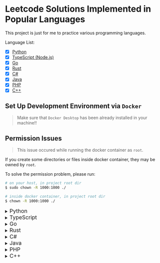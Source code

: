 # Leetcode Solutions Implemented in Popular Languages

This project is just for me to practice various programming languages.

Language List:

- [x] [Python](#python)
- [x] [TypeScript (Node.js)](#typescript)
- [x] [Go](#go)
- [x] [Rust](#rust)
- [x] [C#](#c#)
- [x] [Java](#java)
- [x] [PHP](#php)
- [x] [C++](#c++)

## Set Up Development Environment via `Docker`

> Make sure that `Docker Desktop` has been already installed in your machine!!

## Permission Issues

> This issue occured while running the docker container as `root`.

If you create some directories or files inside docker container, they may be owned by `root`.

To solve the permission problem, please run:

```bash
# on your host, in project root dir
$ sudo chown -R 1000:1000 ./

# inside docker container, in project root dir
$ chown -R 1000:1000 ./
```

<details>
  <summary>
    <span id="python" style="font-size: 1.25em">Python</span>
  </summary>

Build the docker image for Python:

```bash
$ cd Docker
$ sudo docker build -f python.dockerfile -t leetcode/python:latest ./
```

Run and get into the Python container:

```bash
$ sudo docker run \
    --rm \ # remove the container after exit it
    -it \ # get into the container
    -w "/opt/leetcode" \ # set working dir
    -v "<python-dir>:/opt/leetcode" \ # mount host dir/files to container inside
    leetcode/python:latest \ # Python image
    /bin/bash # run the command after get into the container
```

Run the tests:

```bash
$ cd ./tests
$ python -m unittest -v
````

> You can have a Python src like this:

```python
# `./src/sum.py`

class Sum:
    def do(self, a: int, b: int) -> int:
        return a + b
```

> And you can have a Python test like this:

```python
# `./tests/test_sum.py`

# ---- To make source files can be found by Python ---- #
import os
import sys

test_file_dir = os.path.dirname(__file__)
src_file_dir = os.path.dirname(test_file_dir) + "/src"

sys.path.append(src_file_dir)

# ---- Tests ---- #
import unittest
from sum import Sum

class SumTest(unittest.TestCase):
    _sum = Sum()

    def process_test_case(self, _input1: int, _input2: int, expected: int):
        actual = self._sum.do(_input1, _input2)
        self.assertEqual(actual, expected)

    def test_sum_of_two_given_numbers(self):
        _input1 = 1
        _input2 = 4
        expected = 5

        self.process_test_case(_input1, _input2, expected)
```

> Finally, the project structure should be like this:

```bash
-- ./
---- src/
------ sum.py
---- tests/
------ test_sum.py
```

> Install python modules globally:

```bash
$ pip install [module1, module2 ...]
```

> Run source code:

```bash
$ python <python-src>
```
</details>

<details>
  <summary>
    <span id="typescript" style="font-size: 1.25em">TypeScript</span>
  </summary>

Build the docker image for Node.js:

```bash
$ cd Docker
$ sudo docker build -f nodejs.dockerfile -t leetcode/nodejs:latest ./
```

Run and get into the Node.js container:

```bash
$ sudo docker run \
    --rm \ # remove the container after exit it
    -it \ # get into the container
    -w "/opt/leetcode" # set working dir
    -v "<nodejs-dir>:/opt/leetcode" # mount host dir/files to container inside
    leetcode/nodejs:latest \ # Node.js image
    /bin/bash # run the command after get into the container
```

Compile source code:

```bash
$ cd ./src
$ tsc <ts-src>
```

Run the tests:

```bash
$ cd ./tests
$ jest --coverage
```

> Init the project via `Npm` in `./`:

```bash
$ npm init -y
```

> You can have a TypeScript src like this:

```typescript
// `./src/sum.ts`

class Sum {
    public do(a: number, b: number): number {
        return a + b;
    }
}

export { Sum };
```

> And you can have a JavaScript test like this:

```javascript
// `./tests/sum.test.js`

const { Sum } = require('../src/sum');
const sum = new Sum();

const processTestCase = (input1, input2, expected) => {
    const actual = sum.do(input1, input2);
    expect(actual).toBe(expected);
}

test("Test: sum of two given numbers", () => {
    const input1 = 1;
    const input2 = 4;
    const expected = 5;

    processTestCase(input1, input2, expected);
})
```

> Create a `jest.config.js` for `Jest`:

```javascript
// ./tests/jest.config.js

const config = {
  verbose: true,
};

module.exports = config;
```

> Finally, the project structure should be like this:

```bash
-- ./
---- src/
------ sum.ts
------ sum.js # <----- compiled js file (.ts -> .js)
---- tests/
------ sum.test.js
------ jest.config.js
---- package.json
```

> Install the project dependencies listed in `./package.json`:

```bash
$ npm install
```

> Install project dependencies:

```bash
$ npm install [package1, package2 ...]
```

> Install project dev-dependencies:

```bash
$ npm install --save-dev [package1, package2 ...]
```

> Remove project dependencies:

```bash
$ npm uninstall [package1, package2 ...]
```

> Run `Npm` scripts defined in `package.json`:

```bash
$ npm run <custom-script>
```

> Run compiled `.js` file (`.ts` -> `.js`):

```bash
$ node <compiled-js-file>
```
</details>

<details>
  <summary>
    <span id="go" style="font-size: 1.25em">Go</span>
  </summary>

Build the docker image for Go:

```bash
$ cd Docker
$ sudo docker build -f golang.dockerfile -t leetcode/golang:latest ./
```

Run and get into the Go container:

```bash
$ sudo docker run \
    --rm \ # remove the container after exit it
    -it \ # get into the container
    -w "/opt/leetcode" \ # set working dir
    -v "<golang-dir>:/opt/leetcode" \ # mount host dir/files to container inside
    leetcode/golang:latest \ # Go image
    /bin/bash # run the command after get into the container
```

Run the tests:

```bash
$ cd ./tests
$ go test -v
```

> Init the project in `./` via `go-mod`:

```bash
$ go mod init <project-name>
```

> You can have a Go src like this:

```golang
// `./src/sum.go`

package solution

// first letter must be `capital` to make it `public` (be available for other go files)
func Sum(a int, b int) int {
    return a + b
}
```

> And you can have a Go test like this:

```golang
// `./tests/sum_test.go`

package tests

import (
    "testing"
    "github.com/stretchr/testify/assert"
    "<project-name>/src" // <----- follow the project structure
)

func processTestCase(t *testing.T, input1 int, input2 int, expected int) {
    actual := solution.Sum(input1, input2)
    assert.Equal(t, expected, actual)
}

// first letter must be `capital` to make it can be found by `go-test`
func Test_sum_of_two_given_numbers(t *testing.T) {
    input1 := 1
    input2 := 4
    expected := 5

    processTestCase(t, input1, input2, expected)
}
```

> Get missing and remove unused modules:

```bash
$ go mod tidy
```

> Finally, the project structure should be like this:

```bash
-- ./
---- src/
------ sum.go
---- tests/
------ sum_test.go
---- go.mod
---- go.sum
```

> Run source code:

```bash
$ go run <go-src>
```
</details>

<details>
  <summary>
    <span id="rust" style="font-size: 1.25em">Rust</span>
  </summary>

Build the docker image for Rust:

```bash
$ cd Docker
$ sudo docker build -f rust.dockerfile -t leetcode/rust:latest ./
```

Run and get into the Rust container:

```bash
$ sudo docker run \
    --rm \ # remove the container after exit it
    -it \ # get into the container
    -w "/opt/leetcode" \ # set working dir
    -v "<rust-dir>:/opt/leetcode" \ # mount host dir/files to container inside
    leetcode/rust:latest \ # Rust image
    /bin/bash # run the command after get into the container
```

Run the tests:

```bash
$ cargo test
```

> Init the project via `Cargo` in `./`:

```bash
$ cargo init
```

> Create a new Rust project via `Cargo`:

```bash
$ cargo new <project-name>
```

> Remove default Git files:

```bash
$ rm -r .git/
$ rm -f .gitignore
```

> After init, your `./Cargo.toml` may look like this:

```toml
[package]
name = "<project-name>"
version = "0.1.0"
edition = "2021"

# See more keys and their definitions at https://doc.rust-lang.org/cargo/reference/manifest.html

[dependencies]

```

> You can have a Rust src like this:

```rust
// `./src/lib.rs` # <----- not `./src/main.rs`!!

pub struct Sum { }

impl Sum {
    pub fn new() -> Sum {
        return Sum { };
    }

    pub fn _do(&self ,a: &i32, b: &i32) -> i32 {
        return a + b;
    }
}
```

> And you can have a Rust test like this:

```rust
// `./tests/sum_test.rs`

use <project-name>::Sum;

fn process_test_case(input1: &i32, input2: &i32, expected: &i32) {
    let sum: Sum = Sum::new();
    let actual: i32 = sum._do(input1, input2);
    assert_eq!(&actual, expected);
}

#[test]
fn sum_of_two_given_numbers() {
    let input1: i32 = 1;
    let input2: i32 = 4;
    let expected: i32 = 5;

    process_test_case(&input1, &input2, &expected);
}
```

> Finally, the project structure should be look like this:

```bash
-- ./
---- src/
------ main.rs
------ lib.rs
---- tests/
------ sum_test.rs
---- Cargo.toml
---- Cargo.lock
```

> Compile the Rust source code:

```bash
$ rustc <rust-src>
```

> Run the Rust binary executable:

```bash
$ ./<rust-binary>
```
</details>

<details>
  <summary>
    <span id="c#" style="font-size: 1.25em">C#</span>
  </summary>

Build the docker image for C#:

```bash
$ cd Docker
$ sudo docker build -f csharp.dockerfile -t leetcode/csharp:latest ./
```

Run and get into the C# container:

```bash
$ sudo docker run \
    --rm \ # remove the container after exit it
    -it \ # get into the container
    -w "/opt/leetcode" \ # set working dir
    -v "<csharp-dir>:/opt/leetcode" \ # mount host dir/files to container inside
    leetcode/csharp:latest \ # C# image
    /bin/bash # run the command after get into the container
```

Run the tests:

```bash
$ dotnet test
```

> Init a `solution` for the whole project in `./`:

```bash
$ dotnet new sln
```

> Init a `console` project in `./src`:

```bash
$ dotnet new console -o src/
```

> Remove the default entry program:

```bash
$ rm -f ./src/Program.cs
```

> Init a `mstest` project in `./tests`:

```bash
$ dotnet new mstest -o tests/
```

> Remove the default test:

```bash
$ rm -f ./tests/UnitTest1.cs
```

> You can have a C# src like this:

```csharp
// `./src/Sum.cs` # <----- first letter is `capital`

namespace Leetcode
{
    public class Sum
    {
        static void Main(string[] args)
        {
        }

        public int Do(int a, int b)
        {
            return a + b;
        }
    }
}
```

> And you can have a C# test like this:

```csharp
// `./tests/SumTest.cs` # <----- first letter is `capital`

using Microsoft.VisualStudio.TestTools.UnitTesting;
using Leetcode;

namespace LeetcodeTest
{
    [TestClass]
    public class SumTest
    {
        Sum sum = new Sum();

        private void ProcessTestCase(int input1, int input2, int expected)
        {
            int actual = sum.Do(input1, input2);
            Assert.AreEqual(expected, actual);
        }

        [TestMethod]
        public void have_longest_common_prefix()
        {
            int input1 = 1;
            int input2 = 4;
            int expected = 5;

            ProcessTestCase(input1, input2, expected);
        }
    }
}
```

> Finally, the project structure will be look like this:

```bash
-- ./
---- <project-name>.sln
---- src/
------ Sum.cs
------ src.csproj
---- tests/
------ SumTest.cs
------ tests.csproj
```

> Add `console` project & `mstest` project into `solution`:

```bash
$ dotnet sln add ./src/src.csproj ./tests/tests.csproj
```

> In `tests.csproj`, we add a reference project `src.csproj` into it, to make source code can be invoked in tests:

```bash
$ dotnet add ./tests/tests.csproj reference ./src/src.csproj
```

> Run the C# code:

```bash
$ dotnet run

# or use `--project` flag to specify project path
$ dotnet run --project=<project-path>
```
</details>

<details>
  <summary>
    <span id="java" style="font-size: 1.25em">Java</span>
  </summary>

Build the docker image for Java:

```bash
$ cd Docker
$ sudo docker build -f java.dockerfile -t leetcode/java:latest ./
```

Run and get into the Java container:

```bash
$ sudo docker run \
    --rm \ # remove the container after exit it
    -it \ # get into the container
    -w "/opt/leetcode" \ # set working dir
    -v "<java-dir>:/opt/leetcode" \ # mount host dir/files to container inside
    leetcode/java:latest \ # Java image
    /bin/bash # run the command after get into the container
```

Run the tests:

```bash
$ mvn test
```

> Init the project via `Maven` in `./<project-name>`:

```bash
$ mvn archetype:generate \
    -DgroupId=<com.company.app> \ # it will be project structure
    -DartifactId=<project-name> \
    -DarchetypeArtifactId=maven-archetype-quickstart \ # Maven template
    -DarchetypeVersion=1.4 \ Maven template version
    -DinteractiveMode=false
```

> You can have a Java src like this:

```java
// `./<project-name>/src/main/java/<com>/<company>/<app>/App.java`

package <com.company.app>;

public class App
{
    public static void main( String[] args )
    {
    }
}

class Sum
{
    public int _do(int a, int b) {
        return a + b;
    }
}
```

> And you can have a Java test like this:

```java
// `./<project-name>/src/test/java/<com>/<company>/<app>/AppTest.java`

package <com.company.app>; // this package include class: Sum

import static org.junit.Assert.assertEquals;
import org.junit.Test;

public class AppTest
{
    Sum sum = new Sum();

    private void process_test_case(int input1, int input2, int expected) {
        int actual = sum._do(input1, input2);
        assertEquals(expected, actual);
    }

    @Test
    public void sum_of_two_given_numbers() {
        int input1 = 1;
        int input2 = 4;
        int expected = 5;

        process_test_case(input1, input2, expected);
    }
}
```

> Finally, the project structure should be like this:

```bash
-- ./<project-name>
---- src/
------ main/
-------- java/
---------- <com>/
------------ <company>/
-------------- <app>/
---------------- App.java
------ test/
-------- java/
---------- <com>/
------------ <company>/
-------------- <app>/
---------------- AppTest.java
---- pom.xml
```

> Compile and bundle the whole project (Use `Maven`):

```bash
$ cd ./<project-name>
$ mvn package
```

> Run the compiled Java Class within `.jar` binary:

```bash
$ cd ./<project-name>
$ java -cp ./target/<project-name>-1.0-SNAPSHOT.jar <com.company.app>.App
```

> Compile the Java source code:

```bash
$ javac <java-src>
```

> Run the Java binary executable Class (`.class` file):

```bash
$ java Main # without .class extension
```
</details>

<details>
  <summary>
    <span id="php" style="font-size: 1.25em">PHP</span>
  </summary>

Build the docker image for PHP:

```bash
$ cd Docker
$ sudo docker build -f php.dockerfile -t leetcode/php:latest ./
```

Run and get into the PHP container:

```bash
$ sudo docker run \
    --rm \ # remove the container after exit it
    -it \ # get into the container
    -w "/opt/leetcode" \ # set working dir
    -v "<php-dir>:/opt/leetcode" \ # mount host dir/files to container inside
    leetcode/php:latest \ # PHP image
    /bin/bash # run the command after get into the container
```

Generating `./vendor/autoload.php` to autoloading PHP classes:

```bash
$ composer dump-autoload
```

Run the tests:

```bash
$ phpunit tests --testdox
```

> Init the project via `Composer` in `./`:

```bash
$ composer init # by answering interactive questions
```

> After init, your `./composer.json` may look like this:

```json
{
    "name": "<vendor>/<project-name>",
    "autoload": {
        "psr-4": {
            "<Vendor>\\<Project-name>\\": "src/"
        }
    },
    "require": {}
}

```

> You can have a PHP src like this:

```php
// `./src/Sum.php` # <----- first letter is capital

<?php

namespace <Vendor>\<Project-name>;

final class Sum # <----- class name need to match the file name
{
    final static function do(int $a, int $b): int {
        return $a + $b;
    }
}
```

> And you can have a PHP test like this:

```php
// `./tests/SumTest.php` # <----- first letter is capital

<?php

require 'vendor/autoload.php'; # <----- import autoloaded classes

use PHPUnit\Framework\TestCase;
use <Vendor>\<Project-name>\Sum;

final class SumTest extends TestCase
{
    public function process_test_case(int $input1, int $input2, int $expected): void
    {
        $actual = Sum::do($input1, $input2);
        $this->assertEquals($expected, $actual);
    }

    public function test_sum_of_two_given_numbers(): void # must start with `test*()`
    {
        $input1 = 1;
        $input2 = 4;
        $expected = 5;

        $this->process_test_case($input1, $input2, $expected);
    }
}
```

> Finally, the project structure should be like this:

```bash
-- ./
---- vendor/
------ autoload.php
---- src/
------ Sum.php
---- tests/
------ SumTest.php
---- composer.json
```

> Install the project dependencies listed in `./composer.lock`:

```bash
$ composer install
```

> Install project dependencies:

```bash
$ composer require [package1, package2 ...]
```

> Install project dev-dependencies:

```bash
$ composer require --dev [package1, package2 ...]
```

> Remove project dependencies:

```bash
$ composer remove [package1, package2 ...]
```
</details>

<details>
  <summary>
    <span id="c++" style="font-size: 1.25em">C++</span>
  </summary>

Build the docker image for C++:

```bash
$ cd Docker
$ sudo docker build -f cpp.dockerfile -t leetcode/cpp:latest ./
```

Run and get into the C++ container:

```bash
$ sudo docker run \
    --rm \ # remove the container after exit it
    -it \ # get into the container
    -w "/opt/leetcode" \ # set working dir
    -v "<cpp-dir>:/opt/leetcode" \ # mount host dir/files to container inside
    leetcode/cpp:latest \ # C++ image
    /bin/bash # run the command after get into the container
```

Build the whole project via `CMake`:

```bash
$ cmake -S ./ -B build # generating cmake config files into ./build
$ cmake --build build # compile the whole project into ./build
```

Run the tests:

```bash
$ cd ./build && ctest

# Or just run:
$ ./build/<test-binary>
```

> You can have a C++ src like this:

```cpp
// `./src/sum.h`

class Sum {
public:
    int _do(int a, int b) {
        return a + b;
    }
};

/** DO NOT declare main function, it may make GoogleTest can't find the Tests **/
// int main(void) {
//     return 0;
// };
```

> And you can have a C++ test like this:

```cpp
// `./tests/sum_test.cc`

#include <gtest/gtest.h>
#include "../src/sum.h"

void processTestCase(int input1, int input2, int expected) {
    Sum* sum_ptr = new Sum();

    // since `sum_ptr` is a pointer which points to Sum class
    // just use `->` to access the class member
    int actual = sum_ptr->_do(input1, input2);
    ASSERT_EQ(actual, expected);
}

TEST(SumTest, SumOfTwoGivenNumbers) {
    int input1 = 1;
    int input2 = 4;
    int expected = 5;

    processTestCase(input1, input2, expected);
}
```

> Create `./CMakeLists.txt` for `CMake` to build the project:

```bash
# `./CMakeLists.txt`:

cmake_minimum_required(VERSION 3.14)
project(<project-name>)

# GoogleTest requires at least C++11
set(CMAKE_CXX_STANDARD 11)

# use `FetchContent` CMake Module
include(FetchContent)

# get GoogleTest from github as CMake project dependency
FetchContent_Declare(
    googletest
    URL https://github.com/google/googletest/archive/609281088cfefc76f9d0ce82e1ff6c30cc3591e5.zip
)
FetchContent_MakeAvailable(googletest)

# Enable testing in CMake
enable_testing()

# declare the C++ test binary we want to build (`<test-binary>`)
add_executable(
    <test-binary>
    <test-src-path>
)

# links `<test-binary>` with GoogleTest entry point (`gtest_main`)
target_link_libraries(
    <test-binary>
    gtest_main
)

# to make CMake Test Runner (`ctest`) to find the tests included in `test-binary`
include(GoogleTest)
gtest_discover_tests(<test-binary>)
```

> Finally, the project structure should be like this:

```bash
-- ./
---- src/
------ sum.h
---- tests/
------ sum_test.cc
---- CMakeLists.txt
```

> Official Tutorial for GoogleTest:

- [Building with CMake - GoogleTest](https://google.github.io/googletest/quickstart-cmake.html)

> Compile the C++ source code:

```bash
$ clang++ -o <cpp-binary> <cpp-src>
```

> Run the C++ binary executable:

```bash
$ ./<cpp-binary>
```
</details>
